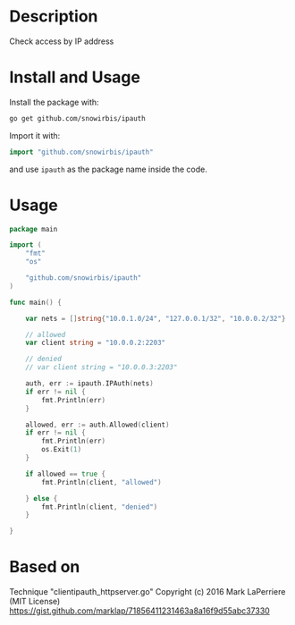 # Description
Check access by IP address

# Install and Usage

Install the package with:

```bash
go get github.com/snowirbis/ipauth
```

Import it with:

```go
import "github.com/snowirbis/ipauth"
```

and use `ipauth` as the package name inside the code.

# Usage

```go
package main

import (
	"fmt"
	"os"

	"github.com/snowirbis/ipauth"
)

func main() {

	var nets = []string{"10.0.1.0/24", "127.0.0.1/32", "10.0.0.2/32"}

	// allowed
	var client string = "10.0.0.2:2203"

	// denied
	// var client string = "10.0.0.3:2203"

	auth, err := ipauth.IPAuth(nets)
	if err != nil {
		fmt.Println(err)
	}

	allowed, err := auth.Allowed(client)
	if err != nil {
		fmt.Println(err)
		os.Exit(1)
	}

	if allowed == true {
		fmt.Println(client, "allowed")

	} else {
		fmt.Println(client, "denied")
	}

}
```

# Based on 
Technique "clientipauth_httpserver.go" Copyright (c) 2016 Mark LaPerriere (MIT License)
https://gist.github.com/marklap/71856411231463a8a16f9d55abc37330

